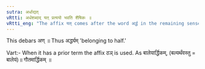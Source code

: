 ```yaml
---
sutra: अर्धाद्यत्
vRtti: अर्धशब्दाद् यत् प्रत्ययो भवति शैषिकः ॥
vRtti_eng: "The affix यत् comes after the word अर्द्ध in the remaining senses."
---
```

This debars अण् ॥ Thus अर्द्ध्यम् 'belonging to half.'

Vart:- When it has a prior term the affix ठञ् is used. As बालेयार्द्धिकम्, (बल्यर्थंवस्तु = बालेयं)॥ गौतमार्द्धिकम् ॥
